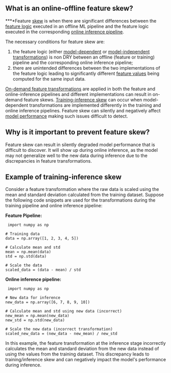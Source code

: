 **What is an online-offline feature skew?**
-------------------------------------------

**‍**Feature [skew](https://www.hopsworks.ai/dictionary/skew) is when there are significant differences between the [feature logic](https://www.hopsworks.ai/dictionary/feature-logic) executed in an offline ML pipeline and the feature logic executed in the corresponding [online inference pipeline](https://www.hopsworks.ai/dictionary/online-inference-pipeline).

The necessary conditions for feature skew are:

1. the feature logic (either [model-dependent](https://www.hopsworks.ai/dictionary/model-dependent-transformations) or [model-independent transformations](https://www.hopsworks.ai/dictionary/model-independent-transformations)) is non DRY between an offline (feature or training) pipeline and the corresponding online inference pipeline;
2. there are unintended differences between the two implementations of the feature logic leading to significantly different [feature values](http://www.hopsworks.ai/dictionary/feature-value) being computed for the same input data.

[On-demand feature transformations](https://www.hopsworks.ai/dictionary/on-demand-transformation) are applied in both the feature and online-inference pipelines and different implementations can result in on-demand feature skews. [Training-inference skew](https://www.hopsworks.ai/dictionary/training-inference-skew) can occur when model-dependent transformations are implemented differently in the training and online inference pipelines. Feature skew can silently and negatively affect [model performance](http://www.hopsworks.ai/dictionary/model-performance) making such issues difficult to detect.

**Why is it important to prevent feature skew?**
------------------------------------------------

Feature skew can result in silently degraded model performance that is difficult to discover. It will show up during online inference, as the model may not generalize well to the new data during inference due to the discrepancies in feature transformations. 

**Example of training-inference skew**
--------------------------------------

Consider a feature transformation where the raw data is scaled using the mean and standard deviation calculated from the training dataset. Suppose the following code snippets are used for the transformations during the training pipeline and online inference pipeline:

**Feature Pipeline:** 


```
 import numpy as np

# Training data
data = np.array([1, 2, 3, 4, 5])

# Calculate mean and std
mean = np.mean(data)
std = np.std(data)

# Scale the data
scaled_data = (data - mean) / std

```
**Online inference pipeline:**


```
 import numpy as np

# New data for inference
new_data = np.array([6, 7, 8, 9, 10])

# Calculate mean and std using new data (incorrect)
new_mean = np.mean(new_data)
new_std = np.std(new_data)

# Scale the new data (incorrect transformation)
scaled_new_data = (new_data - new_mean) / new_std

```
In this example, the feature transformation at the inference stage incorrectly calculates the mean and standard deviation from the new data instead of using the values from the training dataset. This discrepancy leads to training/inference skew and can negatively impact the model's performance during inference.

